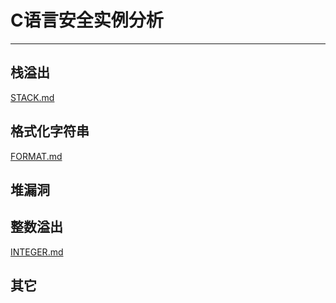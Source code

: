 # C语言安全实例分析

---

## 栈溢出

[STACK.md](./documents/STACK.md)

## 格式化字符串

[FORMAT.md](./documents/FORMAT.md)

## 堆漏洞

## 整数溢出

[INTEGER.md](./documents/INTEGER.md)

## 其它